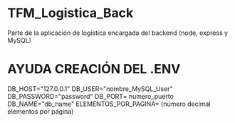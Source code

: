 # TFM_Logistica_Back
Parte de la aplicación de logística encargada del backend (node, express y MySQL)

# AYUDA CREACIÓN DEL .ENV

DB_HOST="127.0.0.1"
DB_USER="nombre_MySQL_User"
DB_PASSWORD="password"
DB_PORT= numero_puerto
DB_NAME="db_name"
ELEMENTOS_POR_PAGINA= (número decimal elementos por página)